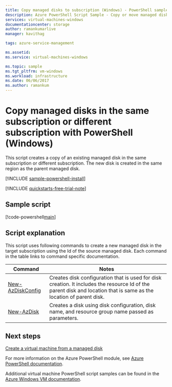 ```yaml
---
title: Copy managed disks to subscription (Windows) - PowerShell sample
description: Azure PowerShell Script Sample - Copy or move managed disks to the same or a different subscription
services: virtual-machines-windows
documentationcenter: storage
author: ramankumarlive
manager: kavithag

tags: azure-service-management

ms.assetid:
ms.service: virtual-machines-windows

ms.topic: sample
ms.tgt_pltfrm: vm-windows
ms.workload: infrastructure
ms.date: 06/06/2017
ms.author: ramankum
---
```


# Copy managed disks in the same subscription or different subscription with PowerShell (Windows)

This script creates a copy of an existing managed disk in the same subscription or different subscription. The new disk is created in the same region as the parent managed disk.   

[!INCLUDE [sample-powershell-install](../../../includes/sample-powershell-install.md)]

[!INCLUDE [quickstarts-free-trial-note](../../../includes/quickstarts-free-trial-note.md)]

 

## Sample script

[!code-powershell[main](../../../powershell_scripts/virtual-machine/copy-managed-disks-to-same-or-different-subscription/copy-managed-disks-to-same-or-different-subscription.ps1 "Copy managed disk")]


## Script explanation

This script uses following commands to create a new managed disk in the target subscription using the Id of the source managed disk. Each command in the table links to command specific documentation.

| Command | Notes |
|---|---|
| [New-AzDiskConfig](/powershell/module/az.compute/new-azdiskconfig) | Creates disk configuration that is used for disk creation. It includes the resource Id of the parent disk and location that is same as the location of parent disk.  |
| [New-AzDisk](/powershell/module/az.compute/new-azdisk) | Creates a disk using disk configuration, disk name, and resource group name passed as parameters. |


## Next steps

[Create a virtual machine from a managed disk](./virtual-machines-windows-powershell-sample-create-vm-from-managed-os-disks.md?toc=%2fpowershell%2fmodule%2ftoc.json)

For more information on the Azure PowerShell module, see [Azure PowerShell documentation](/powershell/azure/overview).

Additional virtual machine PowerShell script samples can be found in the [Azure Windows VM documentation](../windows/powershell-samples.md?toc=%2fazure%2fvirtual-machines%2fwindows%2ftoc.json).
